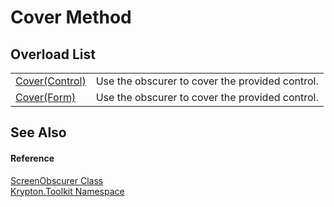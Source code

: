 # Cover Method


## Overload List
<table>
<tr>
<td><a href="af5afa29-dd95-92a1-7893-162e10304743.md">Cover(Control)</a></td>
<td>Use the obscurer to cover the provided control.</td></tr>
<tr>
<td><a href="57f13712-5a33-cb9d-80b8-c3bff960d1c3.md">Cover(Form)</a></td>
<td>Use the obscurer to cover the provided control.</td></tr>
</table>

## See Also


#### Reference
<a href="f5d6ea42-c5e4-29e5-dd8f-becd8e829fb4.md">ScreenObscurer Class</a>  
<a href="79d2eac2-21f4-54ff-7552-b20c33c30600.md">Krypton.Toolkit Namespace</a>  
